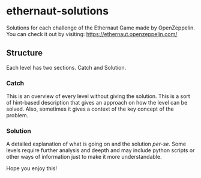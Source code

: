 # ethernaut-solutions
Solutions for each challenge of the Ethernaut Game made by OpenZeppelin. You can check it out by visiting: https://ethernaut.openzeppelin.com/

## Structure
Each level has two sections. Catch and Solution.

### Catch
This is an overview of every level without giving the solution. This is a sort of hint-based description that gives an approach on how the level can be solved.
Also, sometimes it gives a context of the key concept of the problem.

### Solution
A detailed explanation of what is going on and the solution *per-se*. Some levels require further analysis and deepth and may include python scripts or 
other ways of information just to make it more understandable.

Hope you enjoy this!

